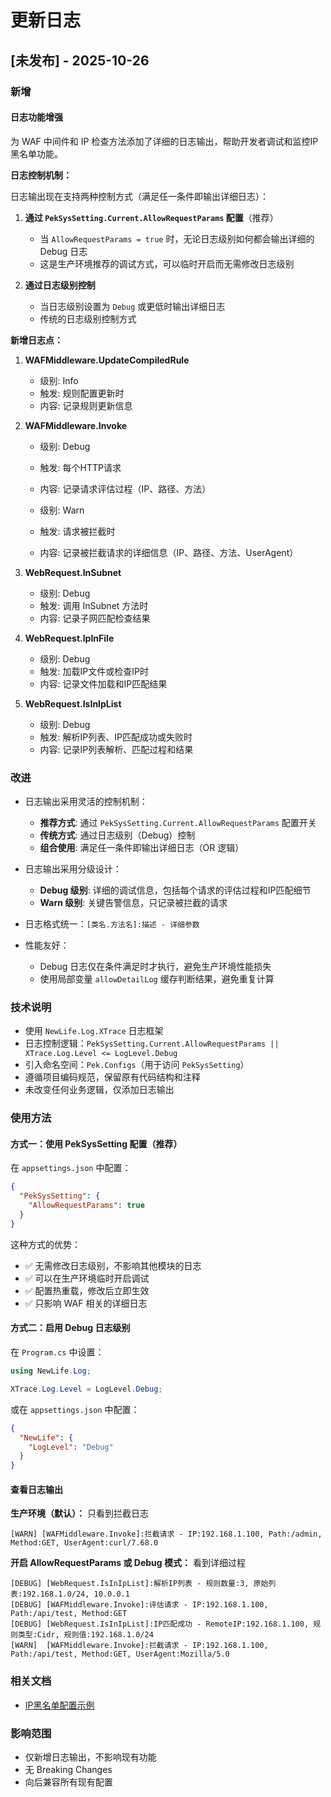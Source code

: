 # 更新日志

## [未发布] - 2025-10-26

### 新增

#### 日志功能增强

为 WAF 中间件和 IP 检查方法添加了详细的日志输出，帮助开发者调试和监控IP黑名单功能。

**日志控制机制：**

日志输出现在支持两种控制方式（满足任一条件即输出详细日志）：

1. **通过 `PekSysSetting.Current.AllowRequestParams` 配置**（推荐）
   - 当 `AllowRequestParams = true` 时，无论日志级别如何都会输出详细的 Debug 日志
   - 这是生产环境推荐的调试方式，可以临时开启而无需修改日志级别

2. **通过日志级别控制**
   - 当日志级别设置为 `Debug` 或更低时输出详细日志
   - 传统的日志级别控制方式

**新增日志点：**

1. **WAFMiddleware.UpdateCompiledRule**
   - 级别: Info
   - 触发: 规则配置更新时
   - 内容: 记录规则更新信息

2. **WAFMiddleware.Invoke**
   - 级别: Debug
   - 触发: 每个HTTP请求
   - 内容: 记录请求评估过程（IP、路径、方法）
   
   - 级别: Warn
   - 触发: 请求被拦截时
   - 内容: 记录被拦截请求的详细信息（IP、路径、方法、UserAgent）

3. **WebRequest.InSubnet**
   - 级别: Debug
   - 触发: 调用 InSubnet 方法时
   - 内容: 记录子网匹配检查结果

4. **WebRequest.IpInFile**
   - 级别: Debug
   - 触发: 加载IP文件或检查IP时
   - 内容: 记录文件加载和IP匹配结果

5. **WebRequest.IsInIpList**
   - 级别: Debug
   - 触发: 解析IP列表、IP匹配成功或失败时
   - 内容: 记录IP列表解析、匹配过程和结果

### 改进

- 日志输出采用灵活的控制机制：
  - **推荐方式**: 通过 `PekSysSetting.Current.AllowRequestParams` 配置开关
  - **传统方式**: 通过日志级别（Debug）控制
  - **组合使用**: 满足任一条件即输出详细日志（OR 逻辑）

- 日志输出采用分级设计：
  - **Debug 级别**: 详细的调试信息，包括每个请求的评估过程和IP匹配细节
  - **Warn 级别**: 关键告警信息，只记录被拦截的请求

- 日志格式统一：`[类名.方法名]:描述 - 详细参数`

- 性能友好：
  - Debug 日志仅在条件满足时才执行，避免生产环境性能损失
  - 使用局部变量 `allowDetailLog` 缓存判断结果，避免重复计算

### 技术说明

- 使用 `NewLife.Log.XTrace` 日志框架
- 日志控制逻辑：`PekSysSetting.Current.AllowRequestParams || XTrace.Log.Level <= LogLevel.Debug`
- 引入命名空间：`Pek.Configs`（用于访问 `PekSysSetting`）
- 遵循项目编码规范，保留原有代码结构和注释
- 未改变任何业务逻辑，仅添加日志输出

### 使用方法

#### 方式一：使用 PekSysSetting 配置（推荐）

在 `appsettings.json` 中配置：

```json
{
  "PekSysSetting": {
    "AllowRequestParams": true
  }
}
```

这种方式的优势：
- ✅ 无需修改日志级别，不影响其他模块的日志
- ✅ 可以在生产环境临时开启调试
- ✅ 配置热重载，修改后立即生效
- ✅ 只影响 WAF 相关的详细日志

#### 方式二：启用 Debug 日志级别

在 `Program.cs` 中设置：

```csharp
using NewLife.Log;

XTrace.Log.Level = LogLevel.Debug;
```

或在 `appsettings.json` 中配置：

```json
{
  "NewLife": {
    "LogLevel": "Debug"
  }
}
```

#### 查看日志输出

**生产环境（默认）：** 只看到拦截日志

```log
[WARN] [WAFMiddleware.Invoke]:拦截请求 - IP:192.168.1.100, Path:/admin, Method:GET, UserAgent:curl/7.68.0
```

**开启 AllowRequestParams 或 Debug 模式：** 看到详细过程

```log
[DEBUG] [WebRequest.IsInIpList]:解析IP列表 - 规则数量:3, 原始列表:192.168.1.0/24, 10.0.0.1
[DEBUG] [WAFMiddleware.Invoke]:评估请求 - IP:192.168.1.100, Path:/api/test, Method:GET
[DEBUG] [WebRequest.IsInIpList]:IP匹配成功 - RemoteIP:192.168.1.100, 规则类型:Cidr, 规则值:192.168.1.0/24
[WARN]  [WAFMiddleware.Invoke]:拦截请求 - IP:192.168.1.100, Path:/api/test, Method:GET, UserAgent:Mozilla/5.0
```

### 相关文档

- [IP黑名单配置示例](./Doc/IP黑名单配置示例.md)

### 影响范围

- 仅新增日志输出，不影响现有功能
- 无 Breaking Changes
- 向后兼容所有现有配置
